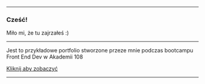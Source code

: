 
<hr>

<h3> Cześć!</h3>

<p>Miło mi, że tu zajrzałeś :)</p>

<hr>

<p>Jest to przykładowe portfolio stworzone przeze mnie podczas bootcampu Front End Dev w Akademii 108</p>


<a href="https://matyldaczuba.github.io/example-portfolio/"> Kliknij aby zobaczyć </a>


<hr>
